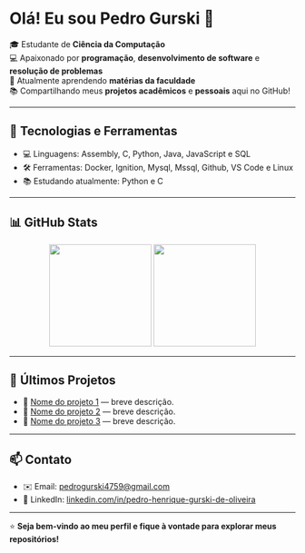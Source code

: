 # Olá! Eu sou Pedro Gurski 👋

🎓 Estudante de **Ciência da Computação**  
💻 Apaixonado por **programação**, **desenvolvimento de software** e **resolução de problemas**  
🚀 Atualmente aprendendo **matérias da faculdade**  
📚 Compartilhando meus **projetos acadêmicos** e **pessoais** aqui no GitHub!  

---

## 🚀 Tecnologias e Ferramentas

- 💻 Linguagens: Assembly, C, Python, Java, JavaScript e SQL
- 🛠️ Ferramentas: Docker, Ignition, Mysql, Mssql, Github, VS Code e Linux
- 📚 Estudando atualmente: Python e C

---

## 📊 GitHub Stats

<div align="center">
  <img height="180em" src="https://github-readme-stats.vercel.app/api?username=pedrogurski&show_icons=true&theme=tokyonight&count_private=true"/>
  <img height="180em" src="https://github-readme-stats.vercel.app/api/top-langs/?username=pedrogurski&layout=compact&langs_count=7&theme=tokyonight"/>
</div>

---

## 📝 Últimos Projetos

- 🎯 [Nome do projeto 1](link) — breve descrição.
- 🎯 [Nome do projeto 2](link) — breve descrição.
- 🎯 [Nome do projeto 3](link) — breve descrição.

---

## 📫 Contato

- ✉️ Email: pedrogurski4759@gmail.com
- 💼 LinkedIn: [linkedin.com/in/pedro-henrique-gurski-de-oliveira](https://www.linkedin.com/in/pedro-henrique-gurski-de-oliveira-379616278/)

---

⭐ **Seja bem-vindo ao meu perfil e fique à vontade para explorar meus repositórios!**
